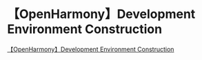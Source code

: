# 【OpenHarmony】Development Environment Construction
[【OpenHarmony】Development Environment Construction](https://aiwithcloud.com/2022/09/16/%e3%80%90openharmony%e3%80%91development_environment_construction/)